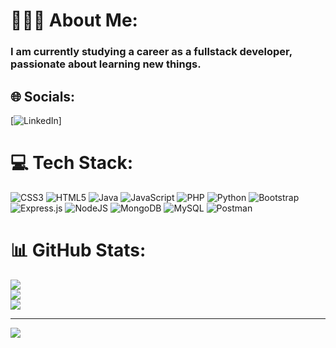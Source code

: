 # 🧑🏾‍💻 About Me:
<h3>I am currently studying a career as a fullstack developer, passionate about learning new things.</h3>



## 🌐 Socials:
[![LinkedIn](https://img.shields.io/badge/LinkedIn-%230077B5.svg?logo=linkedin&logoColor=white)] 

# 💻 Tech Stack:
![CSS3](https://img.shields.io/badge/css3-%231572B6.svg?style=for-the-badge&logo=css3&logoColor=white) ![HTML5](https://img.shields.io/badge/html5-%23E34F26.svg?style=for-the-badge&logo=html5&logoColor=white) ![Java](https://img.shields.io/badge/java-%23ED8B00.svg?style=for-the-badge&logo=java&logoColor=white) ![JavaScript](https://img.shields.io/badge/javascript-%23323330.svg?style=for-the-badge&logo=javascript&logoColor=%23F7DF1E) ![PHP](https://img.shields.io/badge/php-%23777BB4.svg?style=for-the-badge&logo=php&logoColor=white) ![Python](https://img.shields.io/badge/python-3670A0?style=for-the-badge&logo=python&logoColor=ffdd54) ![Bootstrap](https://img.shields.io/badge/bootstrap-%23563D7C.svg?style=for-the-badge&logo=bootstrap&logoColor=white) ![Express.js](https://img.shields.io/badge/express.js-%23404d59.svg?style=for-the-badge&logo=express&logoColor=%2361DAFB) ![NodeJS](https://img.shields.io/badge/node.js-6DA55F?style=for-the-badge&logo=node.js&logoColor=white) ![MongoDB](https://img.shields.io/badge/MongoDB-%234ea94b.svg?style=for-the-badge&logo=mongodb&logoColor=white) ![MySQL](https://img.shields.io/badge/mysql-%2300f.svg?style=for-the-badge&logo=mysql&logoColor=white) ![Postman](https://img.shields.io/badge/Postman-FF6C37?style=for-the-badge&logo=postman&logoColor=white)
# 📊 GitHub Stats:
![](https://github-readme-stats.vercel.app/api?username=Pollo41122&theme=great-gatsby&hide_border=false&include_all_commits=true&count_private=false)<br/>
![](https://github-readme-streak-stats.herokuapp.com/?user=Pollo41122&theme=great-gatsby&hide_border=false)<br/>
![](https://github-readme-stats.vercel.app/api/top-langs/?username=Pollo41122&theme=great-gatsby&hide_border=false&include_all_commits=true&count_private=false&layout=compact)

---
[![](https://visitcount.itsvg.in/api?id=Pollo41122&icon=0&color=0)](https://visitcount.itsvg.in)

<!-- Proudly created with GPRM ( https://gprm.itsvg.in ) -->
